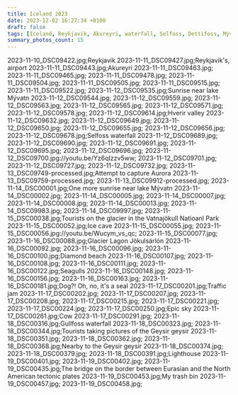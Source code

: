 ```yaml
---
title: Iceland 2023
date: 2023-12-02 16:27:34 +0100
draft: false
tags: [Iceland, Reykjavik, Akureyri, waterfall, Selfoss, Dettifoss, Mývatn, Vatnajökull, Jökulsárlón, Diamond beach, Gullfoss, geysir Geysir, aurora borealis, northen lights, travel]
summary_photos_count: 15
---
```

2023-11-10_DSC09422.jpg;Reykjavik
2023-11-11_DSC09427.jpg;Reykjavik's, airport
2023-11-11_DSC09443.jpg;Akureyri
2023-11-11_DSC09463.jpg;
2023-11-11_DSC09465.jpg;
2023-11-11_DSC09478.jpg;
2023-11-11_DSC09504.jpg;
2023-11-11_DSC09505.jpg;
2023-11-11_DSC09515.jpg;
2023-11-11_DSC09522.jpg;
2023-11-12_DSC09535.jpg;Sunrise near lake Mývatn
2023-11-12_DSC09544.jpg;
2023-11-12_DSC09559.jpg;
2023-11-12_DSC09563.jpg;
2023-11-12_DSC09565.jpg;
2023-11-12_DSC09571.jpg;
2023-11-12_DSC09578.jpg;
2023-11-12_DSC09614.jpg;Hverir valley
2023-11-12_DSC09632.jpg;
2023-11-12_DSC09649.jpg;
2023-11-12_DSC09650.jpg;
2023-11-12_DSC09655.jpg;
2023-11-12_DSC09656.jpg;
2023-11-12_DSC09678.jpg;Selfoss waterfall 
2023-11-12_DSC09689.jpg;
2023-11-12_DSC09690.jpg;
2023-11-12_DSC09691.jpg;
2023-11-12_DSC09695.jpg;
2023-11-12_DSC09696.jpg;
2023-11-12_DSC09700.jpg://youtu.be/Yz6qIzzv5ww;
2023-11-12_DSC09701.jpg;
2023-11-12_DSC09727.jpg;
2023-11-12_DSC09732.jpg;
2023-11-13_DSC09749-processed.jpg;Attempt to capture Aurora
2023-11-13_DSC09759-processed.jpg;
2023-11-13_DSC09912-processed.jpg;
2023-11-14_DSC00001.jpg;One more sunrise near lake Mývatn
2023-11-14_DSC00002.jpg;
2023-11-14_DSC00005.jpg;
2023-11-14_DSC00007.jpg;
2023-11-14_DSC00008.jpg;
2023-11-14_DSC00013.jpg;
2023-11-14_DSC09983.jpg;
2023-11-14_DSC09997.jpg;
2023-11-15_DSC00038.jpg;Tourists on the glacier in the Vatnajökull Natioanl Park
2023-11-15_DSC00052.jpg;Ice cave
2023-11-15_DSC00055.jpg;
2023-11-15_DSC00056.jpg://youtu.be/Wucym_vs_qc;
2023-11-15_DSC00077.jpg;
2023-11-16_DSC00088.jpg;Glacier Lagon Jökulsárlón
2023-11-16_DSC00092.jpg;
2023-11-16_DSC00096.jpg;
2023-11-16_DSC00100.jpg;Diamond beach
2023-11-16_DSC00107.jpg;
2023-11-16_DSC00108.jpg;
2023-11-16_DSC00111.jpg;
2023-11-16_DSC00122.jpg;Seagulls
2023-11-16_DSC00148.jpg;
2023-11-16_DSC00156.jpg;
2023-11-16_DSC00163.jpg;
2023-11-16_DSC00181.jpg;Dog?! Oh, no, it's a seal
2023-11-17_DSC00201.jpg;Traffic jam
2023-11-17_DSC00202.jpg;
2023-11-17_DSC00207.jpg;
2023-11-17_DSC00208.jpg;
2023-11-17_DSC00215.jpg;
2023-11-17_DSC00221.jpg;
2023-11-17_DSC00224.jpg;
2023-11-17_DSC00250.jpg;Epic sky
2023-11-17_DSC00261.jpg;Cow
2023-11-17_DSC00291.jpg;
2023-11-18_DSC00316.jpg;Gullfoss waterfall
2023-11-18_DSC00323.jpg;
2023-11-18_DSC00344.jpg;Tourists taking pictures of the Geysir geysir
2023-11-18_DSC00351.jpg;
2023-11-18_DSC00362.jpg;
2023-11-18_DSC00368.jpg;Nearby to the Geysir geysir
2023-11-18_DSC00374.jpg;
2023-11-18_DSC00379.jpg;
2023-11-18_DSC00391.jpg;Lighthouse
2023-11-19_DSC00401.jpg;
2023-11-19_DSC00402.jpg;
2023-11-19_DSC00435.jpg;The bridge on the border between Eurasian and the North American tectonic plates
2023-11-19_DSC00453.jpg;My trash bin
2023-11-19_DSC00457.jpg;
2023-11-19_DSC00458.jpg;